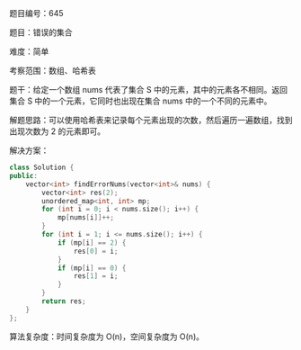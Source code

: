 题目编号：645

题目：错误的集合

难度：简单

考察范围：数组、哈希表

题干：给定一个数组 nums 代表了集合 S 中的元素，其中的元素各不相同。返回集合 S 中的一个元素，它同时也出现在集合 nums 中的一个不同的元素中。

解题思路：可以使用哈希表来记录每个元素出现的次数，然后遍历一遍数组，找到出现次数为 2 的元素即可。

解决方案：

```cpp
class Solution {
public:
    vector<int> findErrorNums(vector<int>& nums) {
        vector<int> res(2);
        unordered_map<int, int> mp;
        for (int i = 0; i < nums.size(); i++) {
            mp[nums[i]]++;
        }
        for (int i = 1; i <= nums.size(); i++) {
            if (mp[i] == 2) {
                res[0] = i;
            }
            if (mp[i] == 0) {
                res[1] = i;
            }
        }
        return res;
    }
};
```

算法复杂度：时间复杂度为 O(n)，空间复杂度为 O(n)。